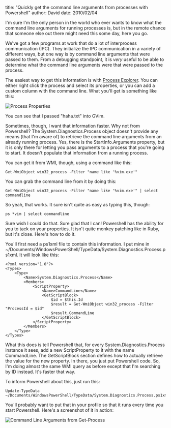 
title: "Quickly get the command line arguments from processes with Powershell"
author: David
date: 2010/02/04

I'm sure I'm the only person in the world who ever wants to know what the command line arguments for running processes is, but in the remote chance that someone else out there might need this some day, here you go. 

We've got a few programs at work that do a lot of interprocess communication (IPC). They initialize the IPC communication in a variety of different ways, but one way is by command line arguments that were passed to them. From a debugging standpoint, it is *very* useful to be able to determine what the command line arguments were that were passed to the process. 

The easiest way to get this information is with [Process Explorer](http://technet.microsoft.com/en-us/sysinternals/bb896653.aspx). You can either right click the process and select its properties, or you can add a custom column with the command line. What you'll get is something like this: 

![Process Properties](http://www.mohundro.com/blog/content/binary/WindowsLiveWriter/Quicklygetthecommandlineargumentsfrompro_BAE3/image_4.png)  

You can see that I passed "haha.txt" into GVim. 

Sometimes, though, I want that information faster. Why not from Powershell? The System.Diagnostics.Process object doesn't provide any means (that I'm aware of) to retrieve the command line arguments from an already running process. Yes, there is the StartInfo.Arguments property, but it is only there for letting you pass arguments to a process that you're going to start. It doesn't populate that information from a running process. 

You can get it from WMI, though, using a command like this: 

    Get-WmiObject win32_process -Filter "name like '%vim.exe'" 

You can grab the command line from it by doing this: 

    Get-WmiObject win32_process -Filter "name like '%vim.exe'" | select commandline 

So yeah, that works. It sure isn't quite as easy as typing this, though: 

    ps *vim | select commandline 

Sure wish I could do that. Sure glad that I can! Powershell has the ability for you to tack on your properties. It isn't quite monkey patching like in Ruby, but it's close. Here's how to do it. 

You'll first need a ps1xml file to contain this information. I put mine in ~/Documents/WindowsPowerShell/TypeData/System.Diagnostics.Process.ps1xml. It will look like this:

    <?xml version="1.0"?>
    <Types>
        <Type> 
            <Name>System.Diagnostics.Process</Name> 
            <Members> 
                <ScriptProperty> 
                    <Name>CommandLine</Name> 
                    <GetScriptBlock> 
                        $id = $this.Id
                        $result = Get-WmiObject win32_process -Filter "ProcessId = $id"
                        $result.CommandLine
                    </GetScriptBlock> 
                </ScriptProperty> 
            </Members> 
        </Type>
    </Types>

What this does is tell Powershell that, for every System.Diagnostics.Process instance it sees, add a new ScriptProperty to it with the name CommandLine. The GetScriptBlock section defines how to actually retrieve the value for the new property. In there, you just put Powershell code. So, I'm doing almost the same WMI query as before except that I'm searching by ID instead. It's faster that way.

To inform Powershell about this, just run this:

    Update-TypeData ~/Documents/WindowsPowerShell/TypeData/System.Diagnostics.Process.ps1xml

You'll probably want to put that in your profile so that it runs every time you start Powershell. Here's a screenshot of it in action:

![Command Line Arguments from Get-Process](http://www.mohundro.com/blog/content/binary/WindowsLiveWriter/Quicklygetthecommandlineargumentsfrompro_BAE3/image_6.png)
